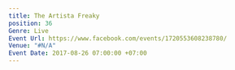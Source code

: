 ```yaml
---
title: The Artista Freaky
position: 36
Genre: Live
Event Url: https://www.facebook.com/events/1720553608238780/
Venue: "#N/A"
Event Date: 2017-08-26 07:00:00 +07:00
---
```


